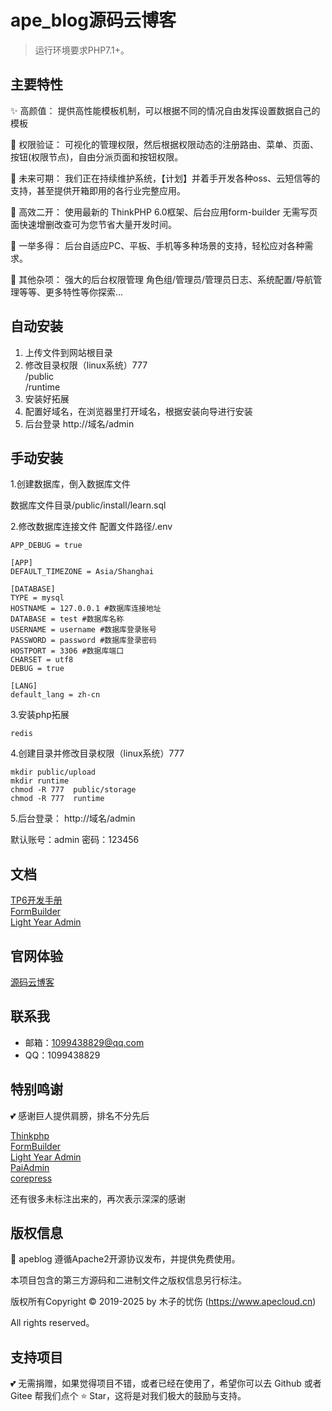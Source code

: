 ape_blog源码云博客
===============

> 运行环境要求PHP7.1+。

## 主要特性

✨ 高颜值： 提供高性能模板机制，可以根据不同的情况自由发挥设置数据自己的模板

🔐 权限验证： 可视化的管理权限，然后根据权限动态的注册路由、菜单、页面、按钮(权限节点)，自由分派页面和按钮权限。

📝 未来可期： 我们正在持续维护系统，【计划】并着手开发各种oss、云短信等的支持，甚至提供开箱即用的各行业完整应用。

🚀 高效二开： 使用最新的 ThinkPHP 6.0框架、后台应用form-builder 无需写页面快速增删改查可为您节省大量开发时间。

🧱 一举多得： 后台自适应PC、平板、手机等多种场景的支持，轻松应对各种需求。

💖 其他杂项： 强大的后台权限管理 角色组/管理员/管理员日志、系统配置/导航管理等等、更多特性等你探索...

## 自动安装
1. 上传文件到网站根目录
2. 修改目录权限（linux系统）777  
   /public  
   /runtime
3. 安装好拓展
4. 配置好域名，在浏览器里打开域名，根据安装向导进行安装
5. 后台登录 http://域名/admin

## 手动安装

1.创建数据库，倒入数据库文件

数据库文件目录/public/install/learn.sql

2.修改数据库连接文件
配置文件路径/.env

~~~
APP_DEBUG = true

[APP]
DEFAULT_TIMEZONE = Asia/Shanghai

[DATABASE]
TYPE = mysql
HOSTNAME = 127.0.0.1 #数据库连接地址
DATABASE = test #数据库名称
USERNAME = username #数据库登录账号
PASSWORD = password #数据库登录密码
HOSTPORT = 3306 #数据库端口
CHARSET = utf8
DEBUG = true

[LANG]
default_lang = zh-cn
~~~
3.安装php拓展

~~~
redis 
~~~

4.创建目录并修改目录权限（linux系统）777

~~~
mkdir public/upload 
mkdir runtime
chmod -R 777  public/storage
chmod -R 777  runtime
~~~

5.后台登录：
http://域名/admin

默认账号：admin 密码：123456

## 文档

[TP6开发手册](https://www.kancloud.cn/manual/thinkphp6_0/content)  
[FormBuilder](http://php.form-create.com/)  
[Light Year Admin](http://www.itshubao.com/doc-lyear/lyear.html)  

## 官网体验

[源码云博客](https://blog.apecloud.cn/)  

## 联系我

- 邮箱：1099438829@qq.com 
- QQ：1099438829  

## 特别鸣谢
💕 感谢巨人提供肩膀，排名不分先后

[Thinkphp](https://www.thinkphp.cn/)  
[FormBuilder](http://php.form-create.com/)  
[Light Year Admin](https://gitee.com/yinqi/Light-Year-Admin-Template)  
[PaiAdmin](http://demo.kuzuozhou.cn/)  
[corepress](https://www.lovestu.com/corepress.html)  

还有很多未标注出来的，再次表示深深的感谢

## 版权信息
🔐 apeblog 遵循Apache2开源协议发布，并提供免费使用。

本项目包含的第三方源码和二进制文件之版权信息另行标注。

版权所有Copyright © 2019-2025 by 木子的忧伤 (https://www.apecloud.cn)

All rights reserved。

## 支持项目
💕 无需捐赠，如果觉得项目不错，或者已经在使用了，希望你可以去 Github 或者 Gitee 帮我们点个 ⭐ Star，这将是对我们极大的鼓励与支持。
